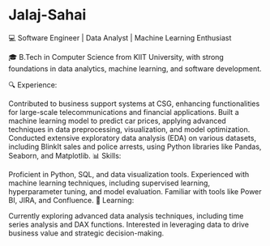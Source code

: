 # Jalaj-Sahai


💻 Software Engineer | Data Analyst | Machine Learning Enthusiast

🎓 B.Tech in Computer Science from KIIT University, with strong foundations in data analytics, machine learning, and software development.

🔍 Experience:

Contributed to business support systems at CSG, enhancing functionalities for large-scale telecommunications and financial applications.
Built a machine learning model to predict car prices, applying advanced techniques in data preprocessing, visualization, and model optimization.
Conducted extensive exploratory data analysis (EDA) on various datasets, including BlinkIt sales and police arrests, using Python libraries like Pandas, Seaborn, and Matplotlib.
📊 Skills:

Proficient in Python, SQL, and data visualization tools.
Experienced with machine learning techniques, including supervised learning, hyperparameter tuning, and model evaluation.
Familiar with tools like Power BI, JIRA, and Confluence.
🌱 Learning:

Currently exploring advanced data analysis techniques, including time series analysis and DAX functions.
Interested in leveraging data to drive business value and strategic decision-making.
